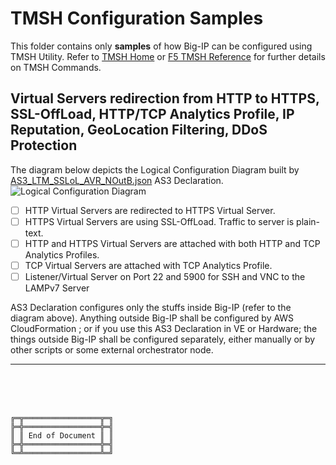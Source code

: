 # TMSH Configuration Samples

This folder contains only **samples** of how Big-IP can be configured using TMSH Utility. Refer to [TMSH Home](https://clouddocs.f5.com/api/tmsh/) or [F5 TMSH Reference](https://clouddocs.f5.com/cli/tmsh-reference/latest/) for further details on TMSH Commands.



## Virtual Servers redirection from HTTP to HTTPS, SSL-OffLoad, HTTP/TCP Analytics Profile, IP Reputation, GeoLocation Filtering, DDoS Protection

The diagram below depicts the Logical Configuration Diagram built by [AS3_LTM_SSLoL_AVR_NOutB.json](AS3_LTM_SSLoL_AVR_NOutB.json) AS3 Declaration.
![Logical Configuration Diagram](AS3_LTM_SSLoL_AVR_NOutB.png)

- [ ] HTTP Virtual Servers are redirected to HTTPS Virtual Server.
- [ ] HTTPS Virtual Servers are using SSL-OffLoad. Traffic to server is plain-text.
- [ ] HTTP and HTTPS Virtual Servers are attached with both HTTP and TCP Analytics Profiles.
- [ ] TCP Virtual Servers are attached with TCP Analytics Profile.
- [ ] Listener/Virtual Server on Port 22 and 5900 for SSH and VNC to the LAMPv7 Server

AS3 Declaration configures only the stuffs inside Big-IP (refer to the diagram above).
Anything outside Big-IP shall be configured by AWS CloudFormation ; or if you use this AS3 Declaration in VE or Hardware; the things outside Big-IP shall be configured separately, either manually or by other scripts or some external orchestrator node.




***

<br><br><br>
```
╔═╦═════════════════╦═╗
╠═╬═════════════════╬═╣
║ ║ End of Document ║ ║
╠═╬═════════════════╬═╣
╚═╩═════════════════╩═╝
```
<br><br><br>


